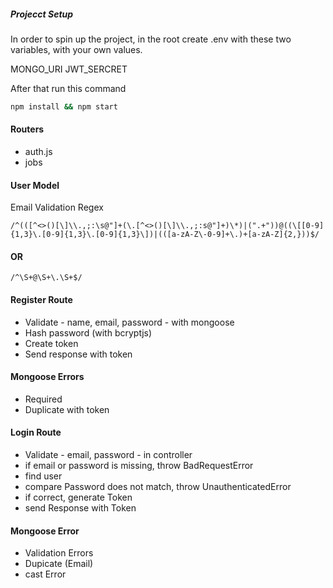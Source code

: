 ##### Projecct Setup

In order to spin up the project, in the root create .env with these two variables, with your own values.

MONGO_URI
JWT_SERCRET

After that run this command


``` bash
npm install && npm start
```

#### Routers

- auth.js
- jobs

#### User Model

Email Validation Regex

```regex
/^(([^<>()[\]\\.,;:\s@"]+(\.[^<>()[\]\\.,;:s@"]+)\*)|(".+"))@((\[[0-9]{1,3}\.[0-9]{1,3}\.[0-9]{1,3}\])|(([a-zA-Z\-0-9]+\.)+[a-zA-Z]{2,}))$/
```
#### OR
```
/^\S+@\S+\.\S+$/
```

#### Register Route 

- Validate - name, email, password - with mongoose
- Hash password (with bcryptjs)
- Create token
- Send response with token

#### Mongoose Errors

- Required
- Duplicate with token

#### Login Route

- Validate - email, password - in controller
- if email or password is missing, throw BadRequestError
- find user
- compare Password does not match, throw UnauthenticatedError
- if correct, generate Token
- send Response with Token

#### Mongoose Error

- Validation Errors
- Dupicate (Email)
- cast Error